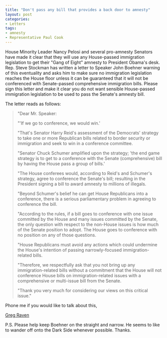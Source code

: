 ```yaml
---
title: "Don't pass any bill that provides a back door to amnesty"
layout: post
categories:
- Letters
tags:
- amnesty
- Representative Paul Cook
---
```


House Minority Leader Nancy Pelosi and several pro-amnesty Senators have made it clear that they will use any House-passed immigration legislation to get their "Gang of Eight" amnesty to President Obama's desk. Rep. Steve Stockman has written a letter to Speaker John Boehner warning of this eventuality and asks him to make sure no immigration legislation reaches the House floor unless it can be guaranteed that it will not be conferenced with Senate-passed comprehensive immigration bills. Please sign this letter and make it clear you do not want sensible House-passed immigration legislation to be used to pass the Senate's amnesty bill.  
  
The letter reads as follows:

> "Dear Mr. Speaker:
> 
> "'If we go to conference, we would win.'
> 
> "That's Senator Harry Reid's assessment of the Democrats' strategy to take one or more Republican bills related to border security or immigration and seek to win in a conference committee.
> 
> "Senator Chuck Schumer amplified upon the strategy; 'the end game strategy is to get to a conference with the Senate (comprehensive) bill by having the House pass a group of bills.'
> 
> "The House conferees would, according to Reid's and Schumer's strategy, agree to conference the Senate's bill; resulting in the President signing a bill to award amnesty to millions of illegals.
> 
> "Beyond Schumer's belief he can get House Republicans into a conference, there is a serious parliamentary problem in agreeing to conference the bill.
> 
> "According to the rules, if a bill goes to conference with one issue committed by the House and many issues committed by the Senate, the only question with respect to the non-House issues is how much of the Senate position to adopt. The House goes to conference with no position on any of those questions.
> 
> "House Republicans must avoid any actions which could undermine the House's intention of passing narrowly-focused immigration-related bills.
> 
> "Therefore, we respectfully ask that you not bring up any immigration-related bills without a commitment that the House will not conference House bills on immigration-related issues with a comprehensive or multi-issue bill from the Senate.
> 
> "Thank you very much for considering our views on this critical issue."

Phone me if you would like to talk about this,

[Greg Raven](https://www.gregraven.org/)

P.S. Please help keep Boehner on the straight and narrow. He seems to like to wander off onto the Dark Side whenever possible. Thanks.